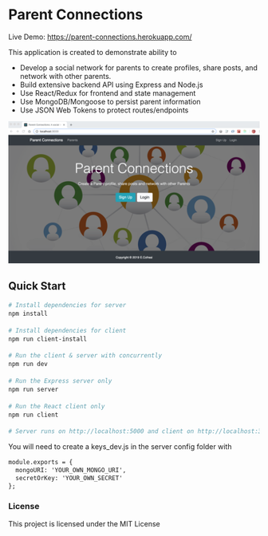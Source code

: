 # Parent Connections

Live Demo:  https://parent-connections.herokuapp.com/

This application is created to demonstrate ability to
  - Develop a social network for parents to create profiles, share posts, and network with other parents.
  - Build extensive backend API using Express and Node.js
  - Use React/Redux for frontend and state management
  - Use MongoDB/Mongoose to persist parent information
  - Use JSON Web Tokens to protect routes/endpoints

![Screenshot](https://github.com/edb-c/parent-connections/blob/master/parent-connections.png)

## Quick Start

```bash
# Install dependencies for server
npm install

# Install dependencies for client
npm run client-install

# Run the client & server with concurrently
npm run dev

# Run the Express server only
npm run server

# Run the React client only
npm run client

# Server runs on http://localhost:5000 and client on http://localhost:3000
```

You will need to create a keys_dev.js in the server config folder with

```
module.exports = {
  mongoURI: 'YOUR_OWN_MONGO_URI',
  secretOrKey: 'YOUR_OWN_SECRET'
};
```

### License

This project is licensed under the MIT License

